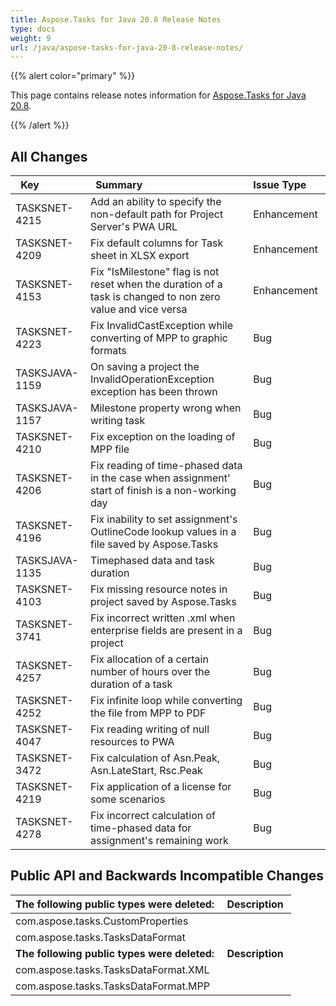 ```yaml
---
title: Aspose.Tasks for Java 20.8 Release Notes
type: docs
weight: 9
url: /java/aspose-tasks-for-java-20-8-release-notes/
---
```


{{% alert color="primary" %}} 

This page contains release notes information for [Aspose.Tasks for Java 20.8](https://downloads.aspose.com/tasks/java/new-releases/aspose.tasks-for-java-20.8/).

{{% /alert %}} 


## **All Changes**

|` `**Key** |` `**Summary** |**Issue Type** |
| :- | :- | :- |
|TASKSNET-4215 	|Add an ability to specify the non-default path for Project Server's PWA URL |Enhancement |
|TASKSNET-4209 	|Fix default columns for Task sheet in XLSX export |Enhancement |
|TASKSNET-4153 	|Fix "IsMilestone" flag is not reset when the duration of a task is changed to non zero value and vice versa |Enhancement |
|TASKSNET-4223 	|Fix InvalidCastException while converting of MPP to graphic formats  |Bug |
|TASKSJAVA-1159 | On saving a project the InvalidOperationException exception has been thrown  |Bug |
|TASKSJAVA-1157 | Milestone property wrong when writing task  |Bug |
|TASKSNET-4210 	|Fix exception on the loading of MPP file  |Bug |
|TASKSNET-4206 	|Fix reading of time-phased data in the case when assignment' start of finish is a non-working day  |Bug |
|TASKSNET-4196 	|Fix inability to set assignment's OutlineCode lookup values in a file saved by Aspose.Tasks  |Bug |
|TASKSJAVA-1135 |Timephased data and task duration  |Bug |
|TASKSNET-4103 	|Fix missing resource notes in project saved by Aspose.Tasks  |Bug |
|TASKSNET-3741 	|Fix incorrect written .xml when enterprise fields are present in a project  |Bug |
|TASKSNET-4257 	|Fix allocation of a certain number of hours over the duration of a task  |Bug |
|TASKSNET-4252 	|Fix infinite loop while converting the file from MPP to PDF  |Bug |
|TASKSNET-4047 	|Fix reading writing of null resources to PWA  |Bug |
|TASKSNET-3472 	|Fix calculation of Asn.Peak, Asn.LateStart, Rsc.Peak |Bug | 
|TASKSNET-4219 	|Fix application of a license for some scenarios  |Bug |
|TASKSNET-4278 	|Fix incorrect calculation of time-phased data for assignment's remaining work  |Bug |

## **Public API and Backwards Incompatible Changes**
|**The following public types were deleted:** |**Description** |
| :- | :- |
|com.aspose.tasks.CustomProperties 	| |
|com.aspose.tasks.TasksDataFormat | |
|**The following public types were deleted:** |**Description** |
| com.aspose.tasks.TasksDataFormat.XML  | |  
| com.aspose.tasks.TasksDataFormat.MPP  | |